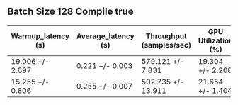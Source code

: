 ## Batch Size 128 Compile true

| Warmup_latency (s) | Average_latency (s) | Throughput (samples/sec) | GPU Utilization (%) |
| ------------------ | ------------------- | ------------------------ | ------------------- |
| 19.006 +/- 2.697 | 0.221 +/- 0.003 | 579.121 +/- 7.831 | 19.304 +/- 2.208 |
| 15.255 +/- 0.806 | 0.255 +/- 0.007 | 502.735 +/- 13.911 | 21.654 +/- 1.404 |
